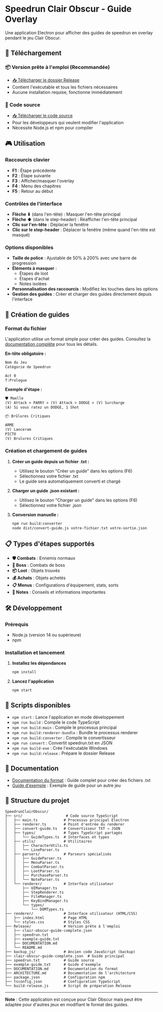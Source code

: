# Speedrun Clair Obscur - Guide Overlay

Une application Electron pour afficher des guides de speedrun en overlay pendant le jeu Clair Obscur.

## 🚀 Téléchargement

### 📦 **Version prête à l'emploi (Recommandée)**

-   [📥 Télécharger le dossier Release](https://github.com/Barreji/overlay-speedrun/releases/latest/download/Release.zip)
-   Contient l'exécutable et tous les fichiers nécessaires
-   Aucune installation requise, fonctionne immédiatement

### 🔧 **Code source**

-   [📥 Télécharger le code source](https://github.com/Barreji/overlay-speedrun/archive/refs/heads/main.zip)
-   Pour les développeurs qui veulent modifier l'application
-   Nécessite Node.js et npm pour compiler

## 🎮 Utilisation

### Raccourcis clavier

-   **F1** : Étape précédente
-   **F2** : Étape suivante
-   **F3** : Afficher/masquer l'overlay
-   **F4** : Menu des chapitres
-   **F5** : Retour au début

### Contrôles de l'interface

-   **Flèche ⬇** (dans l'en-tête) : Masquer l'en-tête principal
-   **Flèche ⬆** (dans le step-header) : Réafficher l'en-tête principal
-   **Clic sur l'en-tête** : Déplacer la fenêtre
-   **Clic sur le step-header** : Déplacer la fenêtre (même quand l'en-tête est masqué)

### Options disponibles

-   **Taille de police** : Ajustable de 50% à 200% avec une barre de progression
-   **Éléments à masquer** :
    -   Étapes de loot
    -   Étapes d'achat
    -   Notes isolées
-   **Personnalisation des raccourcis** : Modifiez les touches dans les options
-   **Gestion des guides** : Créer et charger des guides directement depuis l'interface

## 📝 Création de guides

### Format du fichier

L'application utilise un format simple pour créer des guides. Consultez la [documentation complète](DOCUMENTATION.md) pour tous les détails.

**En-tête obligatoire :**

```txt
Nom du Jeu
Catégorie de Speedrun

Act 0
T:Prologue
```

**Exemple d'étape :**

```txt
🛡️ Maelle
(V) Attack > PARRY > (V) Attack > DODGE > (V) Surcharge
(A) Si vous ratez un DODGE, 1 Shot

📦 Brûlures Critiques

ARME
(V) Lanceram
PICTO
(V) Brulures Critiques
```

### Création et chargement de guides

1. **Créer un guide depuis un fichier .txt :**

    - Utilisez le bouton "Créer un guide" dans les options (F6)
    - Sélectionnez votre fichier .txt
    - Le guide sera automatiquement converti et chargé

2. **Charger un guide .json existant :**

    - Utilisez le bouton "Charger un guide" dans les options (F6)
    - Sélectionnez votre fichier .json

3. **Conversion manuelle :**
    ```bash
    npm run build:converter
    node dist/convert-guide.js votre-fichier.txt votre-sortie.json
    ```

## 📋 Types d'étapes supportés

-   **🛡️ Combats** : Ennemis normaux
-   **🎯 Boss** : Combats de boss
-   **📦 Loot** : Objets trouvés
-   **💰 Achats** : Objets achetés
-   **📋 Menus** : Configurations d'équipement, stats, sorts
-   **📝 Notes** : Conseils et informations importantes

## 🛠️ Développement

### Prérequis

-   Node.js (version 14 ou supérieure)
-   npm

### Installation et lancement

1. **Installez les dépendances**

    ```bash
    npm install
    ```

2. **Lancez l'application**
    ```bash
    npm start
    ```

## 🔧 Scripts disponibles

-   `npm start` : Lance l'application en mode développement
-   `npm run build` : Compile le code TypeScript
-   `npm run build:main` : Compile le processus principal
-   `npm run build:renderer-bundle` : Bundle le processus renderer
-   `npm run build:converter` : Compile le convertisseur
-   `npm run convert` : Convertit speedrun.txt en JSON
-   `npm run build-exe` : Crée l'exécutable Windows
-   `npm run build:release` : Prépare le dossier Release

## 📄 Documentation

-   [Documentation du format](DOCUMENTATION.md) : Guide complet pour créer des fichiers .txt
-   [Guide d'exemple](exemple-guide.txt) : Exemple de guide pour un autre jeu

## 📁 Structure du projet

```
SpeedrunClairObscur/
├── src/                    # Code source TypeScript
│   ├── main.ts            # Processus principal Electron
│   ├── renderer.ts        # Point d'entrée du renderer
│   ├── convert-guide.ts   # Convertisseur TXT → JSON
│   ├── types/             # Types TypeScript partagés
│   │   └── GuideTypes.ts  # Interfaces et types
│   ├── utils/             # Utilitaires
│   │   ├── CharacterUtils.ts
│   │   └── LineParser.ts
│   ├── parsers/           # Parseurs spécialisés
│   │   ├── GuideParser.ts
│   │   ├── MenuParser.ts
│   │   ├── CombatParser.ts
│   │   ├── LootParser.ts
│   │   ├── PurchaseParser.ts
│   │   └── NoteParser.ts
│   └── renderer/          # Interface utilisateur
│       ├── UIManager.ts
│       ├── StepRenderer.ts
│       ├── FileManager.ts
│       ├── KeyBindManager.ts
│       └── types/
│           └── DOMTypes.ts
├── renderer/              # Interface utilisateur (HTML/CSS)
│   ├── index.html         # Page HTML
│   └── styles.css         # Styles CSS
├── Release/               # Version prête à l'emploi
│   ├── clair-obscur-guide-complete.json
│   ├── speedrun.txt
│   ├── exemple-guide.txt
│   ├── DOCUMENTATION.md
│   └── README.md
├── backup_js/             # Ancien code JavaScript (backup)
├── clair-obscur-guide-complete.json  # Guide principal
├── speedrun.txt           # Guide source
├── exemple-guide.txt      # Guide d'exemple
├── DOCUMENTATION.md       # Documentation du format
├── ARCHITECTURE.md        # Documentation de l'architecture
├── package.json           # Configuration npm
├── tsconfig.json          # Configuration TypeScript
└── build-release.js       # Script de préparation Release
```

---

**Note** : Cette application est conçue pour Clair Obscur mais peut être adaptée pour d'autres jeux en modifiant le format des guides.
